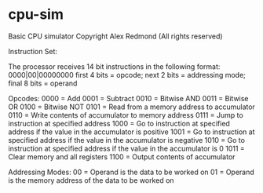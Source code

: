 # cpu-sim
Basic CPU simulator
Copyright Alex Redmond (All rights reserved)

Instruction Set:

The processor receives 14 bit instructions in the following format:
0000|00|00000000
first 4 bits = opcode; next 2 bits = addressing mode; final 8 bits = operand

Opcodes:
0000 = Add
0001 = Subtract
0010 = Bitwise AND
0011 = Bitwise OR
0100 = Bitwise NOT
0101 = Read from a memory address to accumulator
0110 = Write contents of accumulator to memory address
0111 = Jump to instruction at specified address
1000 = Go to instruction at specified address if the value in the accumulator is positive
1001 = Go to instruction at specified address if the value in the accumulator is negative
1010 = Go to instruction at specified address if the value in the accumulator is 0
1011 = Clear memory and all registers
1100 = Output contents of accumulator

Addressing Modes:
00 = Operand is the data to be worked on
01 = Operand is the memory address of the data to be worked on
